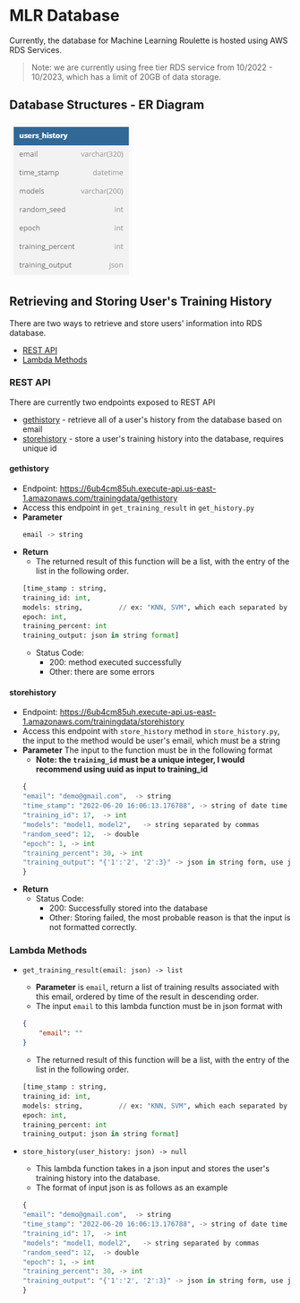 # MLR Database 

Currently, the database for Machine Learning Roulette is hosted using AWS RDS Services.

> Note: we are currently using free tier RDS service from 10/2022 - 10/2023, which has a limit of 20GB of data storage.

## Database Structures - ER Diagram
![relation diagram](/mlr_database/image/ML%20Relational%20Diagram.PNG)

## Retrieving and Storing User's Training History

There are two ways to retrieve and store users' information into RDS database. 
- [REST API](#rest-api)
- [Lambda Methods](#lambda-methods)

### REST API
There are currently two endpoints exposed to REST API

- [gethistory](#gethistory) - retrieve all of a user's history from the database based on email
- [storehistory](#storehistory) - store a user's training history into the database, requires unique id

#### gethistory
- Endpoint: https://6ub4cm85uh.execute-api.us-east-1.amazonaws.com/trainingdata/gethistory
- Access this endpoint in `get_training_result` in `get_history.py`
- **Parameter**
    ```python
    email -> string
    ```
- **Return**
    - The returned result of this function will be a list, with the entry of the list in the following order.
    ```python
    [time_stamp : string, 
    training_id: int,
    models: string,         // ex: "KNN, SVM", which each separated by a comma
    epoch: int,
    training_percent: int
    training_output: json in string format]
    ```
    - Status Code:
        - 200: method executed successfully
        - Other: there are some errors
    
#### storehistory
- Endpoint: https://6ub4cm85uh.execute-api.us-east-1.amazonaws.com/trainingdata/storehistory
- Access this endpoint with `store_history` method in `store_history.py`, the input to the method would be user's email, which must be a string
- **Parameter**
The input to the function must be in the following format
    - **Note: the `training_id` must be a unique integer, I would recommend using uuid as input to training_id**
    ```python
    {
    "email": "demo@gmail.com",  -> string
    "time_stamp": "2022-06-20 16:06:13.176788", -> string of date time
    "training_id": 17,  -> int
    "models": "model1, model2",   -> string separated by commas
    "random_seed": 12,  -> double
    "epoch": 1, -> int
    "training_percent": 30, -> int
    "training_output": "{'1':'2', '2':3}" -> json in string form, use json.dumps() to convert json to json string
    }
    ```
- **Return**
    - Status Code:
        - 200: Successfully stored into the database
        - Other: Storing failed, the most probable reason is that the input is not formatted correctly.


### Lambda Methods
- `get_training_result(email: json) -> list`
    - **Parameter** is `email`, return a list of training results associated with this email, ordered by time of the result in descending order. 
    - The input `email` to this lambda function must be in json format with 
    ```json
    {
        "email": ""
    }
    ```
    - The returned result of this function will be a list, with the entry of the list in the following order.
    ```python
    [time_stamp : string, 
    training_id: int,
    models: string,         // ex: "KNN, SVM", which each separated by a comma
    epoch: int,
    training_percent: int
    training_output: json in string format]
    ```

- `store_history(user_history: json) -> null`
    - This lambda function takes in a json input and stores the user's training history into the database.
    - The format of input json is as follows as an example
    ```python
    {
    "email": "demo@gmail.com",  -> string
    "time_stamp": "2022-06-20 16:06:13.176788", -> string of date time
    "training_id": 17,  -> int
    "models": "model1, model2",   -> string separated by commas
    "random_seed": 12,  -> double
    "epoch": 1, -> int
    "training_percent": 30, -> int
    "training_output": "{'1':'2', '2':3}" -> json in string form, use json.dumps() to convert json to json string
    }
    ```